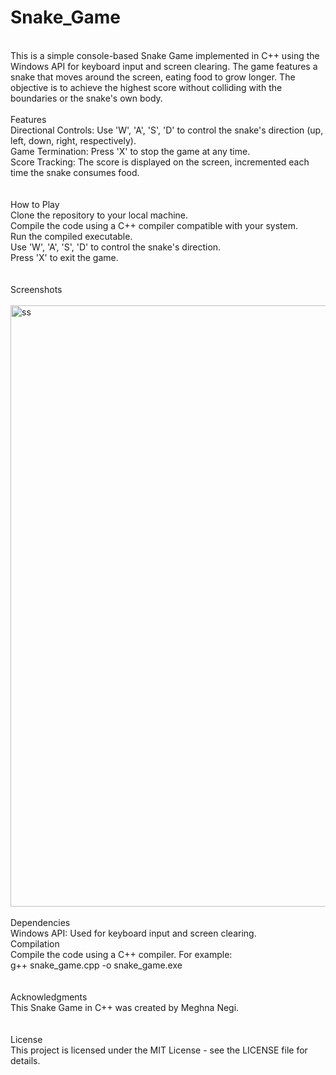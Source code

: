 # Snake_Game
<br>
This is a simple console-based Snake Game implemented in C++ using the Windows API for keyboard input and screen clearing. The game features a snake that moves around the screen, eating food to grow longer. The objective is to achieve the highest score without colliding with the boundaries or the snake's own body.
<br>
<br>
Features
<br>
Directional Controls: Use 'W', 'A', 'S', 'D' to control the snake's direction (up, left, down, right, respectively).<br>
Game Termination: Press 'X' to stop the game at any time.<br>
Score Tracking: The score is displayed on the screen, incremented each time the snake consumes food.<br>
<br>
<br>
 How to Play<br>
Clone the repository to your local machine.<br>
Compile the code using a C++ compiler compatible with your system.<br>
Run the compiled executable.<br>
Use 'W', 'A', 'S', 'D' to control the snake's direction.<br>
Press 'X' to exit the game.<br>
<br>
<br>
Screenshots<br><br>
<img width="962" alt="ss" src="https://github.com/meghnanegi02/Snake_Game/assets/122456280/51ad7951-24f5-4a81-bea6-56cc0c18c052">
<br>
<br>
Dependencies
<br>
Windows API: Used for keyboard input and screen clearing.
<br>
Compilation
<br>
Compile the code using a C++ compiler. For example:<br>
g++ snake_game.cpp -o snake_game.exe
<br><br><br>
Acknowledgments<br>
This Snake Game in C++ was created by Meghna Negi.
<br><br><br>
License<br>
This project is licensed under the MIT License - see the LICENSE file for details.

